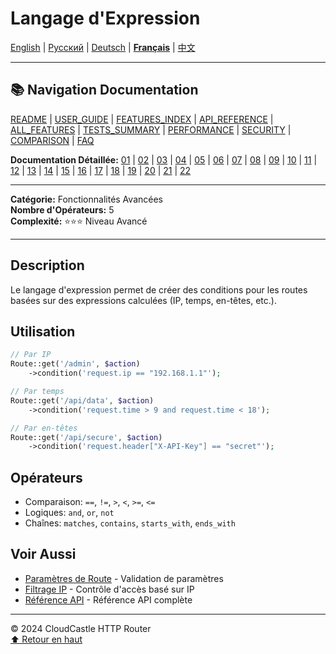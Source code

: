 # Langage d'Expression

[English](../../en/features/13_EXPRESSION_LANGUAGE.md) | [Русский](../../ru/features/13_EXPRESSION_LANGUAGE.md) | [Deutsch](../../de/features/13_EXPRESSION_LANGUAGE.md) | [**Français**](13_EXPRESSION_LANGUAGE.md) | [中文](../../zh/features/13_EXPRESSION_LANGUAGE.md)

---

## 📚 Navigation Documentation

[README](../../README.md) | [USER_GUIDE](../USER_GUIDE.md) | [FEATURES_INDEX](../FEATURES_INDEX.md) | [API_REFERENCE](../API_REFERENCE.md) | [ALL_FEATURES](../ALL_FEATURES.md) | [TESTS_SUMMARY](../TESTS_SUMMARY.md) | [PERFORMANCE](../PERFORMANCE_ANALYSIS.md) | [SECURITY](../SECURITY_REPORT.md) | [COMPARISON](../COMPARISON.md) | [FAQ](../FAQ.md)

**Documentation Détaillée:** [01](01_BASIC_ROUTING.md) | [02](02_ROUTE_PARAMETERS.md) | [03](03_ROUTE_GROUPS.md) | [04](04_RATE_LIMITING.md) | [05](05_IP_FILTERING.md) | [06](06_MIDDLEWARE.md) | [07](07_NAMED_ROUTES.md) | [08](08_TAGS.md) | [09](09_HELPER_FUNCTIONS.md) | [10](10_ROUTE_SHORTCUTS.md) | [11](11_ROUTE_MACROS.md) | [12](12_URL_GENERATION.md) | [13](13_EXPRESSION_LANGUAGE.md) | [14](14_CACHING.md) | [15](15_PLUGINS.md) | [16](16_LOADERS.md) | [17](17_PSR_SUPPORT.md) | [18](18_ACTION_RESOLVER.md) | [19](19_STATISTICS.md) | [20](20_SECURITY.md) | [21](21_EXCEPTIONS.md) | [22](22_CLI_TOOLS.md)

---

**Catégorie:** Fonctionnalités Avancées  
**Nombre d'Opérateurs:** 5  
**Complexité:** ⭐⭐⭐ Niveau Avancé

---

## Description

Le langage d'expression permet de créer des conditions pour les routes basées sur des expressions calculées (IP, temps, en-têtes, etc.).

## Utilisation

```php
// Par IP
Route::get('/admin', $action)
    ->condition('request.ip == "192.168.1.1"');

// Par temps
Route::get('/api/data', $action)
    ->condition('request.time > 9 and request.time < 18');

// Par en-têtes
Route::get('/api/secure', $action)
    ->condition('request.header["X-API-Key"] == "secret"');
```

## Opérateurs

- Comparaison: `==`, `!=`, `>`, `<`, `>=`, `<=`
- Logiques: `and`, `or`, `not`
- Chaînes: `matches`, `contains`, `starts_with`, `ends_with`

## Voir Aussi

- [Paramètres de Route](02_ROUTE_PARAMETERS.md) - Validation de paramètres
- [Filtrage IP](05_IP_FILTERING.md) - Contrôle d'accès basé sur IP
- [Référence API](../API_REFERENCE.md) - Référence API complète

---

© 2024 CloudCastle HTTP Router  
[⬆ Retour en haut](#langage-dexpression)